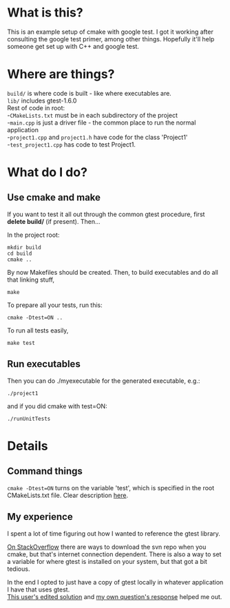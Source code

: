 # What is this?
This is an example setup of cmake with google test. I got it working after
consulting the google test primer, among other things. Hopefully it'll help
someone get set up with C++ and google test.

# Where are things?
`build/` is where code is built - like where executables are.  
`lib/` includes gtest-1.6.0  
Rest of code in root:  
-`CMakeLists.txt` must be in each subdirectory of the project  
-`main.cpp` is just a driver file - the common place to run the normal
application  
-`project1.cpp` and `project1.h` have code for the class 'Project1'  
-`test_project1.cpp` has code to test Project1.  

# What do I do?

## Use cmake and make
If you want to test it all out through the common gtest procedure, first
**delete build/** (if present). Then...

In the project root:

    mkdir build
    cd build
    cmake ..

By now Makefiles should be created.
Then, to build executables and do all that linking stuff,  

    make

To prepare all your tests, run this:

    cmake -Dtest=ON ..

To run all tests easily,

    make test

## Run executables
Then you can do ./myexecutable for the generated executable, e.g.:

    ./project1

and if you did cmake with test=ON:

    ./runUnitTests

# Details

## Command things
`cmake -Dtest=ON` turns on the variable 'test', which is specified in the root
CMakeLists.txt file. Clear description
[here](http://stackoverflow.com/questions/5998186/cmake-adding-command-line-options).

## My experience
I spent a lot of time figuring out how I wanted to reference the gtest library.  

[On StackOverflow](http://stackoverflow.com/questions/9689183/cmake-googletest)
there are ways to download the svn repo when you cmake, but that's internet
connection dependent. There is also a way to set a variable for where gtest is
installed on your system, but that got a bit tedious.  

In the end I opted to just have a copy of gtest locally in whatever application
I have that uses gtest.  
[This user's edited
solution](http://stackoverflow.com/questions/8507723/how-to-start-working-with-gtest-and-cmake)
and [my own question's
response](http://stackoverflow.com/questions/14148145/gtest-detects-method-only-when-the-method-is-implemented-in-h-not-in-cpp-cma/14157405#14157405)
helped me out.


